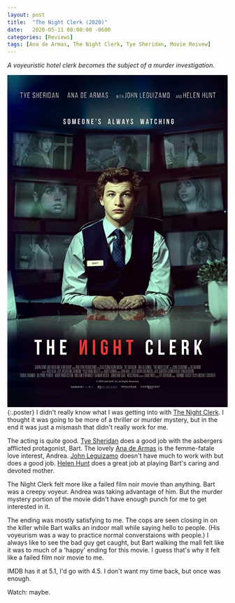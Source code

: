 ```yaml
---
layout: post
title:  "The Night Clerk (2020)"
date:   2020-05-11 08:00:00 -0600
categories: [Reviews]
tags: [Ana de Armas, The Night Clerk, Tye Sheridan, Movie Reivew]
---
```


*A voyeuristic hotel clerk becomes the subject of a murder investigation.*

![The Night Clerk poster](/assets/2020/05/the-night-clerk.jpg){:.poster} I didn't really know what I was getting into with [The Night Clerk](https://www.imdb.com/title/tt7979142/). I thought it was going to be more of a thriller or murder mystery, but in the end it was just a mismash that didn't really work for me.

The acting is quite good. [Tye Sheridan](https://www.imdb.com/name/nm4446467/) does a good job with the asbergers afflicted protagonist, Bart. The lovely [Ana de Armas](https://www.imdb.com/name/nm1869101/) is the femme-fatale love interest, Andrea. [John Leguizamo](https://www.imdb.com/name/nm0000491/) doesn't have much to work with but does a good job. [Helen Hunt](https://www.imdb.com/name/nm0000166) does a great job at playing Bart's caring and devoted mother.

The Night Clerk felt more like a failed film noir movie than anything. Bart was a creepy voyeur. Andrea was taking advantage of him. But the murder mystery portion of the movie didn't have enough punch for me to get interested in it.

The ending was mostly satisfying to me. The cops are seen closing in on the killer while Bart walks an indoor mall while saying hello to people. (His voyeurism was a way to practice normal converstaions with people.) I always like to see the bad guy get caught, but Bart walking the mall felt like it was to much of a 'happy' ending for this movie. I guess that's why it felt like a failed film noir movie to me.

IMDB has it at 5.1, I'd go with 4.5. I don't want my time back, but once was enough.

Watch: maybe.

